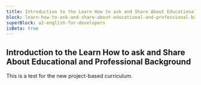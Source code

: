 ```yaml
---
title: Introduction to the Learn How to ask and Share About Educational and Professional Background
block: learn-how-to-ask-and-share-about-educational-and-professional-background
superBlock: a2-english-for-developers
isBeta: true
---
```


## Introduction to the Learn How to ask and Share About Educational and Professional Background

This is a test for the new project-based curriculum.
